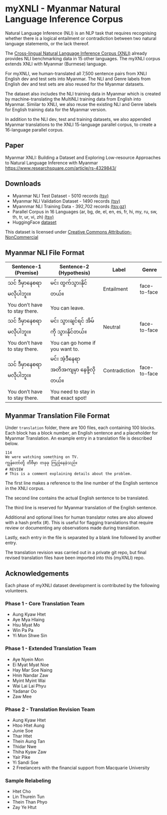 # myXNLI - Myanmar Natural Language Inference Corpus

Natural Language Inference (NLI) is an NLP task that requires recognising whether there is a logical entailment or contradiction between two natural language statements, or the lack thereof. 

The [Cross-lingual Natural Language Inference Corpus (XNLI)](https://github.com/facebookresearch/XNLI) already provides NLI benchmarking data in 15 other languages. 
The myXNLI corpus extends XNLI with Myanmar (Burmese) language.

For myXNLI, we human-translated all 7,500 sentence pairs from XNLI English dev and test sets into Myanmar. The NLI and Genre labels from English dev and test sets are also reused for the Myanmar datasets.

The dataset also includes the NLI training data in Myanmar which is created by machine-translating the MultiNLI training data from English into Myanmar. Similar to XNLI, we also reuse the existing NLI and Genre labels for English training data for the Myanmar version.

In addition to the NLI dev, test and training datasets, we also appended Myanmar translations to the XNLI 15-language parallel corpus, to create a 16-language parallel corpus.

## Paper

Myanmar XNLI: Building a Dataset and Exploring Low-resource Approaches to Natural Language Inference with Myanmar
https://www.researchsquare.com/article/rs-4329843/

## Downloads
* Myanmar NLI Test Dataset - 5010 records [(tsv)](./output/my/my.genre.test.tsv)
* Myanmar NLI Validation Dataset - 1490 records [(tsv)](./output/my/my.genre.dev.tsv)
* Myannmar NLI Training Data - 392,702 records [(tsv.gz)](./output/my/my.genre.train.tsv.gz)
* Parallel Corpus in 16 Languages (ar, bg, de, el, en, es, fr, hi, my, ru, sw, th, tr, ur, vi, zh) [(tsv)](./output/my/myxnli.16way.tsv) 
* HuggingFace [dataset](https://huggingface.co/datasets/akhtet/myXNLI)

This dataset is licensed under [Creative Commons Attribution-NonCommercial](./LICENSE)

## Myanmar NLI File Format

Sentence-1 (Premise)  | Sentence-2 (Hypothesis) | Label | Genre
------------- | ------------- | ------------- | -------------
သင် ဒီမှာ‌နေစရာ မလိုပါဘူး။ | မင်း ထွက်သွားနိုင်တယ်။ | Entailment | face-to-face
You don’t have to stay there. | You can leave. ||
သင် ဒီမှာ‌နေစရာ မလိုပါဘူး။ | မင်း သွားချင်ရင် အိမ်ကို သွားနိုင်တယ်။ | Neutral | face-to-face
You don’t have to stay there. | You can go home if you want to. ||
သင် ဒီမှာ‌နေစရာ မလိုပါဘူး။ | မင်း အဲ့ဒီနေရာအတိအကျမှာ နေဖို့လိုတယ်။ | Contradiction | face-to-face
You don’t have to stay there. | You need to stay in that exact spot! ||

## Myanmar Translation File Format

Under `translation` folder, there are 100 files, each containing 100 blocks. Each block has a block number, an English sentence and a placeholder for Myanmar Translation. An example entry in a translation file is described below.

```
114
We were watching something on TV.
ကျွန်တော်တို့ တီဗီမှာ တခုခု ကြည့်နေခဲ့သည်။
# REVIEW
# This is a comment explaining details about the problem.
```


The first line makes a reference to the line number of the English sentence in the XNLI corpus. 

The second line contains the actual English sentence to be translated.

The third line is reserved for Myanmar translation of the English sentence.

Additional and optional lines for human translator notes are also allowed with a hash prefix (#). This is useful for flagging translations that require review or documenting any observations made during translation.

Lastly, each entry in the file is separated by a blank line followed by another entry.

The translation revision was carried out in a private git repo, but final revised translation files have been imported into this (myXNLI) repo.

## Acknowledgements
Each phase of myXNLI dataset development is contributed by the following volunteers.

### Phase 1 - Core Translation Team
* Aung Kyaw Htet
* Aye Mya Hlaing
* Hsu Myat Mo
* Win Pa Pa
* Yi Mon Shwe Sin

### Phase 1 - Extended Translation Team
* Aye Nyein Mon
* Ei Myat Myat Noe
* Hay Mar Soe Naing
* Hnin Nandar Zaw
* Myint Myint Wai
* Wai Lai Lai Phyu
* Yadanar Oo
* Zaw Mee

### Phase 2 - Translation Revision Team
* Aung Kyaw Htet
* Htoo Htet Aung
* Junie Soe
* Thar Htet
* Thein Aung Tan
* Thidar Nwe
* Thiha Kyaw Zaw
* Yair Pike
* Yi Sandi Soe
* 2 Freelancers with the financial support from Macquarie University
  
 ### Sample Relabeling
* Htet Cho
* Lin Thurein Tun
* Thein Than Phyo
* Zay Ye Htut
